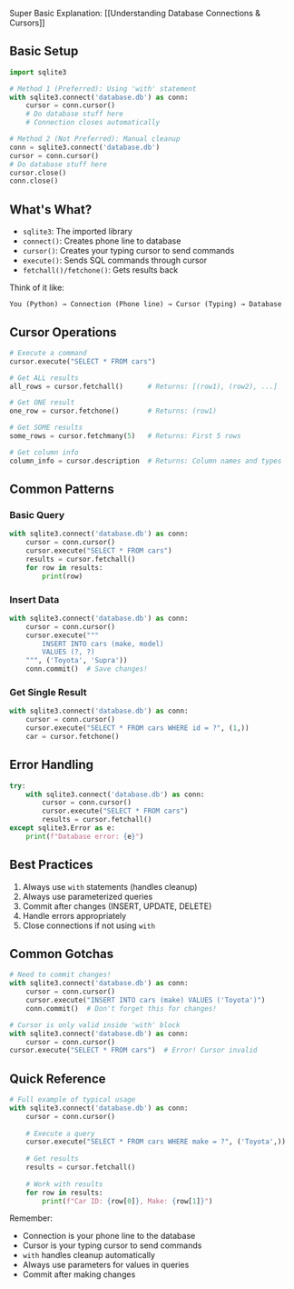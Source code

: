 Super Basic Explanation: [[Understanding Database Connections & Cursors]]
## Basic Setup
```python
import sqlite3

# Method 1 (Preferred): Using 'with' statement
with sqlite3.connect('database.db') as conn:
    cursor = conn.cursor()
    # Do database stuff here
    # Connection closes automatically

# Method 2 (Not Preferred): Manual cleanup
conn = sqlite3.connect('database.db')
cursor = conn.cursor()
# Do database stuff here
cursor.close()
conn.close()
```

## What's What?
- `sqlite3`: The imported library
- `connect()`: Creates phone line to database
- `cursor()`: Creates your typing cursor to send commands
- `execute()`: Sends SQL commands through cursor
- `fetchall()/fetchone()`: Gets results back

Think of it like:
```
You (Python) → Connection (Phone line) → Cursor (Typing) → Database
```

## Cursor Operations
```python
# Execute a command
cursor.execute("SELECT * FROM cars")

# Get ALL results
all_rows = cursor.fetchall()      # Returns: [(row1), (row2), ...]

# Get ONE result
one_row = cursor.fetchone()       # Returns: (row1)

# Get SOME results
some_rows = cursor.fetchmany(5)   # Returns: First 5 rows

# Get column info
column_info = cursor.description  # Returns: Column names and types
```

## Common Patterns

### Basic Query
```python
with sqlite3.connect('database.db') as conn:
    cursor = conn.cursor()
    cursor.execute("SELECT * FROM cars")
    results = cursor.fetchall()
    for row in results:
        print(row)
```

### Insert Data
```python
with sqlite3.connect('database.db') as conn:
    cursor = conn.cursor()
    cursor.execute("""
        INSERT INTO cars (make, model) 
        VALUES (?, ?)
    """, ('Toyota', 'Supra'))
    conn.commit()  # Save changes!
```

### Get Single Result
```python
with sqlite3.connect('database.db') as conn:
    cursor = conn.cursor()
    cursor.execute("SELECT * FROM cars WHERE id = ?", (1,))
    car = cursor.fetchone()
```

## Error Handling
```python
try:
    with sqlite3.connect('database.db') as conn:
        cursor = conn.cursor()
        cursor.execute("SELECT * FROM cars")
        results = cursor.fetchall()
except sqlite3.Error as e:
    print(f"Database error: {e}")
```

## Best Practices
1. Always use `with` statements (handles cleanup)
2. Always use parameterized queries
3. Commit after changes (INSERT, UPDATE, DELETE)
4. Handle errors appropriately
5. Close connections if not using `with`

## Common Gotchas
```python
# Need to commit changes!
with sqlite3.connect('database.db') as conn:
    cursor = conn.cursor()
    cursor.execute("INSERT INTO cars (make) VALUES ('Toyota')")
    conn.commit()  # Don't forget this for changes!

# Cursor is only valid inside 'with' block
with sqlite3.connect('database.db') as conn:
    cursor = conn.cursor()
cursor.execute("SELECT * FROM cars")  # Error! Cursor invalid
```

## Quick Reference
```python
# Full example of typical usage
with sqlite3.connect('database.db') as conn:
    cursor = conn.cursor()
    
    # Execute a query
    cursor.execute("SELECT * FROM cars WHERE make = ?", ('Toyota',))
    
    # Get results
    results = cursor.fetchall()
    
    # Work with results
    for row in results:
        print(f"Car ID: {row[0]}, Make: {row[1]}")
```

Remember:
- Connection is your phone line to the database
- Cursor is your typing cursor to send commands
- `with` handles cleanup automatically
- Always use parameters for values in queries
- Commit after making changes